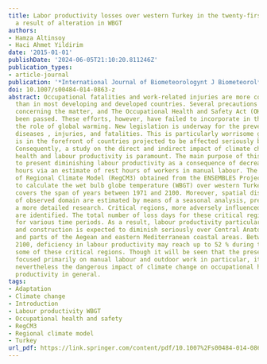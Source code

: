```yaml
---
title: Labor productivity losses over western Turkey in the twenty-first century as
  a result of alteration in WBGT
authors:
- Hamza Altinsoy
- Haci Ahmet Yildirim
date: '2015-01-01'
publishDate: '2024-06-05T21:10:20.811246Z'
publication_types:
- article-journal
publication: '*International Journal of Biometeorologynt J Biometeorol*'
doi: 10.1007/s00484-014-0863-z
abstract: Occupational fatalities and work-related injuries are more common in Turkey
  than in most developing and developed countries. Several precautions have been taken
  concerning the matter, and The Occupational Health and Safety Act (OHSL 2012) has
  been passed. These efforts, however, have failed to incorporate in their framework
  the role of global warming. New legislation is underway for the prevention of occupational
  diseases , injuries, and fatalities. This is particularly worrisome given that Turkey
  is in the forefront of countries projected to be affected seriously by climate change.
  Consequently, a study on the direct and indirect impact of climate change on workers'
  health and labour productivity is paramount. The main purpose of this research is
  to present diminishing labour productivity as a consequence of decreased working
  hours via an estimate of rest hours of workers in manual labour. The climatic outputs
  of Regional Climate Model (RegCM3) obtained from the ENSEMBLES Project are used
  to calculate the wet bulb globe temperature (WBGT) over western Turkey. The study
  covers the span of years between 1971 and 2100. Moreover, spatial distributions
  of observed domain are estimated by means of a seasonal analysis, preliminary to
  a more detailed research. Critical regions, more adversely influenced than others,
  are identified. The total number of loss days for these critical regions are presented
  for various time periods. As a result, labour productivity particularly in agriculture
  and construction is expected to diminish seriously over Central Anatolia, Cyprus,
  and parts of the Aegean and eastern Mediterranean coastal areas. Between 2071 and
  2100, deficiency in labour productivity may reach up to 52 % during the summer across
  some of these critical regions. Though it will be seen that the present study has
  focused primarily on manual labour and outdoor work in particular, it foreshadows
  nevertheless the dangerous impact of climate change on occupational health and labour
  productivity in general.
tags:
- Adaptation
- Climate change
- Introduction
- Labour productivity WBGT
- Occupational health and safety
- RegCM3
- Regional climate model
- Turkey
url_pdf: https://link.springer.com/content/pdf/10.1007%2Fs00484-014-0863-z.pdf
---
```

